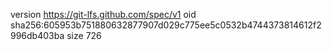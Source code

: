 version https://git-lfs.github.com/spec/v1
oid sha256:605953b751880632877907d029c775ee5c0532b4744373814612f2996db403ba
size 726
